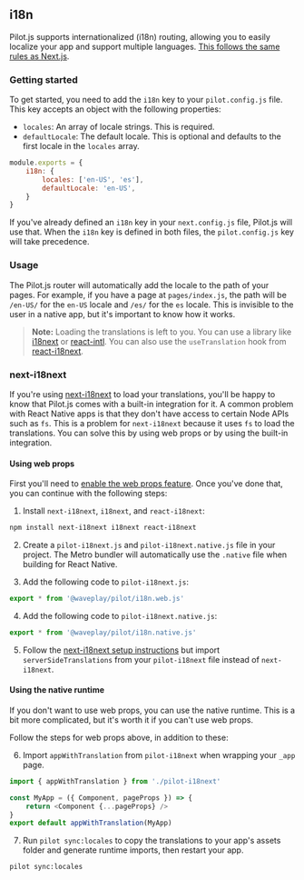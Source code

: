## i18n

Pilot.js supports internationalized (i18n) routing, allowing you to easily localize your app and support multiple languages. [This follows the same rules as Next.js](https://nextjs.org/docs/advanced-features/i18n-routing#limits-for-the-i18n-config).

### Getting started

To get started, you need to add the `i18n` key to your `pilot.config.js` file. This key accepts an object with the following properties:

- `locales`: An array of locale strings. This is required.
- `defaultLocale`: The default locale. This is optional and defaults to the first locale in the `locales` array.

```js
module.exports = {
	i18n: {
		locales: ['en-US', 'es'],
		defaultLocale: 'en-US',
	}
}
```

If you've already defined an `i18n` key in your `next.config.js` file, Pilot.js will use that. When the `i18n` key is defined in both files, the `pilot.config.js` key will take precedence.

### Usage

The Pilot.js router will automatically add the locale to the path of your pages. For example, if you have a page at `pages/index.js`, the path will be `/en-US/` for the `en-US` locale and `/es/` for the `es` locale. This is invisible to the user in a native app, but it's important to know how it works.

> **Note:** Loading the translations is left to you. You can use a library like [i18next](https://www.i18next.com/) or [react-intl](https://formatjs.io/docs/react-intl/). You can also use the `useTranslation` hook from [react-i18next](https://react.i18next.com/).

### next-i18next

If you're using [next-i18next](https://github.com/i18next/next-i18next) to load your translations, you'll be happy to know that Pilot.js comes with a built-in integration for it. A common problem with React Native apps is that they don't have access to certain Node APIs such as `fs`. This is a problem for `next-i18next` because it uses `fs` to load the translations. You can solve this by using web props or by using the built-in integration.

#### Using web props

First you'll need to [enable the web props feature](/docs/web-props.md). Once you've done that, you can continue with the following steps:

1. Install `next-i18next`, `i18next`, and `react-i18next`:

```bash
npm install next-i18next i18next react-i18next
```

2. Create a `pilot-i18next.js` and `pilot-i18next.native.js` file in your project. The Metro bundler will automatically use the `.native` file when building for React Native.

3. Add the following code to `pilot-i18next.js`:

```js
export * from '@waveplay/pilot/i18n.web.js'
```

4. Add the following code to `pilot-i18next.native.js`:

```js
export * from '@waveplay/pilot/i18n.native.js'
```

5. Follow the [next-i18next setup instructions](https://github.com/i18next/next-i18next) but import `serverSideTranslations` from your `pilot-i18next` file instead of `next-i18next`.

#### Using the native runtime

If you don't want to use web props, you can use the native runtime. This is a bit more complicated, but it's worth it if you can't use web props.

Follow the steps for web props above, in addition to these:

6. Import `appWithTranslation` from `pilot-i18next` when wrapping your `_app` page.

```js
import { appWithTranslation } from './pilot-i18next'

const MyApp = ({ Component, pageProps }) => {
	return <Component {...pageProps} />
}
export default appWithTranslation(MyApp)
```

7. Run `pilot sync:locales` to copy the translations to your app's assets folder and generate runtime imports, then restart your app.

```bash
pilot sync:locales
```
